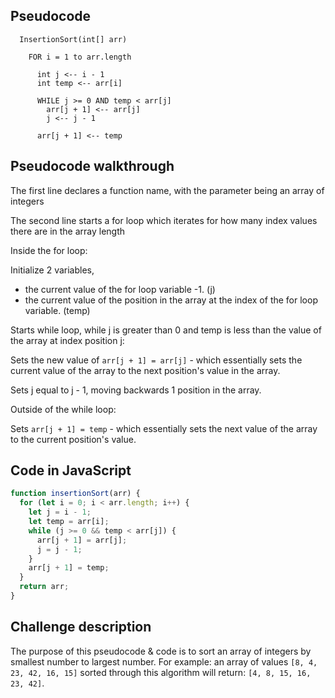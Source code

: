 ## Pseudocode

```text
  InsertionSort(int[] arr)

    FOR i = 1 to arr.length

      int j <-- i - 1
      int temp <-- arr[i]

      WHILE j >= 0 AND temp < arr[j]
        arr[j + 1] <-- arr[j]
        j <-- j - 1

      arr[j + 1] <-- temp
```

## Pseudocode walkthrough
The first line declares a function name, with the parameter being an array of integers

The second line starts a for loop which iterates for how many index values there are in the array length

Inside the for loop:

Initialize 2 variables,
- the current value of the for loop variable -1. (j)
- the current value of the position in the array at the index of the for loop variable. (temp)

Starts while loop, while j is greater than 0 and temp is less than the value of the array at index position j:

Sets the new value of `arr[j + 1] = arr[j]` - which essentially sets the current value of the array to the next position's value in the array.

Sets j equal to j - 1, moving backwards 1 position in the array.

Outside of the while loop:

Sets `arr[j + 1] = temp` - which essentially sets the next value of the array to the current position's value.

## Code in JavaScript

```javascript
function insertionSort(arr) {
  for (let i = 0; i < arr.length; i++) {
    let j = i - 1;
    let temp = arr[i];
    while (j >= 0 && temp < arr[j]) {
      arr[j + 1] = arr[j];
      j = j - 1;
    }
    arr[j + 1] = temp;
  }
  return arr;
}
```

## Challenge description
The purpose of this pseudocode & code is to sort an array of integers by smallest number to largest number. For example: an array of values `[8, 4, 23, 42, 16, 15]` sorted through this algorithm will return: `[4, 8, 15, 16, 23, 42]`.